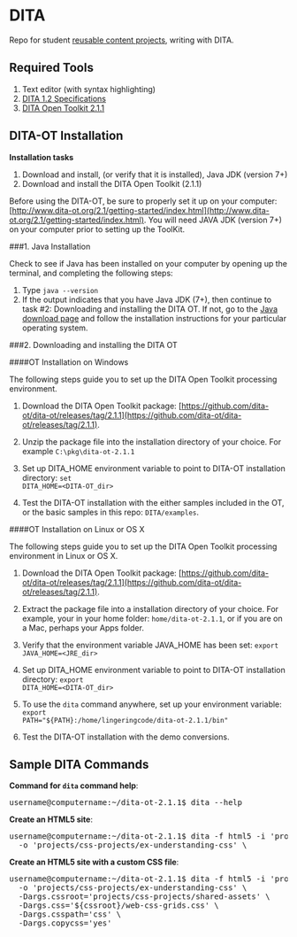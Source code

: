 # DITA

Repo for student [reusable content projects](http://4662wf15.clindgrencv.com/#reusable-content-projects), writing with DITA.

## Required Tools

1. Text editor (with syntax highlighting)
2. [DITA 1.2 Specifications](http://docs.oasis-open.org/dita/v1.2/spec/DITA1.2-spec.html)
3. [DITA Open Toolkit 2.1.1](http://www.dita-ot.org/2.1/)

## DITA-OT Installation

**Installation tasks**
1. Download and install, (or verify that it is installed), Java JDK (version 7+)
2. Download and install the DITA Open Toolkit (2.1.1)

Before using the DITA-OT, be sure to properly set it up on your computer: [http://www.dita-ot.org/2.1/getting-started/index.html](http://www.dita-ot.org/2.1/getting-started/index.html). You will need JAVA JDK (version 7+) on your computer prior to setting up the ToolKit.

###1. Java Installation

Check to see if Java has been installed on your computer by opening up the terminal, and completing the following steps:

1. Type <code>java --version</code>
2. If the output indicates that you have Java JDK (7+), then continue to task #2: Downloading and installing the DITA OT. If not, go to the [Java download page](http://www.oracle.com/technetwork/java/javase/downloads/jdk7-downloads-1880260.html) and follow the installation instructions for your particular operating system.

###2. Downloading and installing the DITA OT

####OT Installation on Windows

The following steps guide you to set up the DITA Open Toolkit processing environment.

1. Download the DITA Open Toolkit package: [https://github.com/dita-ot/dita-ot/releases/tag/2.1.1](https://github.com/dita-ot/dita-ot/releases/tag/2.1.1).

2. Unzip the package file into the installation directory of your choice. For example <code>C:&#92;pkg&#92;dita-ot-2.1.1</code>

3. Set up DITA_HOME environment variable to point to DITA-OT installation directory: <code>set DITA_HOME=&lt;DITA-OT_dir&gt;</code>

4. Test the DITA-OT installation with the either samples included in the OT, or the basic samples in this repo: <code>DITA/examples</code>.

####OT Installation on Linux or OS X

The following steps guide you to set up the DITA Open Toolkit processing environment in Linux or OS X.

1. Download the DITA Open Toolkit package: [https://github.com/dita-ot/dita-ot/releases/tag/2.1.1](https://github.com/dita-ot/dita-ot/releases/tag/2.1.1).

2. Extract the package file into a installation directory of your choice. For example, your in your home folder: <code>home/dita-ot-2.1.1</code>, or if you are on a Mac, perhaps your Apps folder.

3. Verify that the environment variable JAVA_HOME has been set: <code>export JAVA_HOME=&lt;JRE_dir&gt;</code>

4. Set up DITA_HOME environment variable to point to DITA-OT installation directory: <code>export DITA_HOME=&lt;DITA-OT_dir&gt;</code>

5. To use the <code>dita</code> command anywhere, set up your environment variable: <code>export PATH="${PATH}:/home/lingeringcode/dita-ot-2.1.1/bin"</code>

6. Test the DITA-OT installation with the demo conversions.


## Sample DITA Commands

**Command for <code>dita</code> command help**:

<pre>
username@computername:~/dita-ot-2.1.1$ dita --help
</pre>

**Create an HTML5 site**:

<pre>
username@computername:~/dita-ot-2.1.1$ dita -f html5 -i 'projects/css-projects/understanding_css.ditamap' \
  -o 'projects/css-projects/ex-understanding-css' \
</pre>

**Create an HTML5 site with a custom CSS file**:

<pre>
username@computername:~/dita-ot-2.1.1$ dita -f html5 -i 'projects/css-projects/understanding_css.ditamap' \
  -o 'projects/css-projects/ex-understanding-css' \
  -Dargs.cssroot='projects/css-projects/shared-assets' \
  -Dargs.css='${cssroot}/web-css-grids.css' \
  -Dargs.csspath='css' \
  -Dargs.copycss='yes'
</pre>

